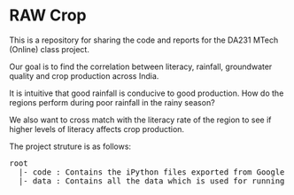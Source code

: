 # RAW Crop
This is a repository for sharing the code and reports for the DA231 MTech (Online) class project.

Our goal is to find the correlation between literacy, rainfall, groundwater quality and crop production across India.

It is intuitive that good rainfall is conducive to good production. How do the regions perform during poor rainfall in the rainy season?

We also want to cross match with the literacy rate of the region to see if higher levels of literacy affects crop production.

The project struture is as follows:
<pre>
root
  |- code : Contains the iPython files exported from Google Colab
  |- data : Contains all the data which is used for running the code

</pre>
